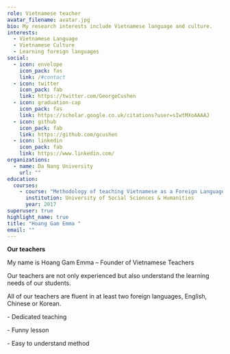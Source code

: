 ```yaml
---
role: Vietnamese teacher
avatar_filename: avatar.jpg
bio: My research interests include Vietnamese language and culture.
interests:
  - Vietnamese Language
  - Vietnamese Culture
  - Learning foreign languages
social:
  - icon: envelope
    icon_pack: fas
    link: /#contact
  - icon: twitter
    icon_pack: fab
    link: https://twitter.com/GeorgeCushen
  - icon: graduation-cap
    icon_pack: fas
    link: https://scholar.google.co.uk/citations?user=sIwtMXoAAAAJ
  - icon: github
    icon_pack: fab
    link: https://github.com/gcushen
  - icon: linkedin
    icon_pack: fab
    link: https://www.linkedin.com/
organizations:
  - name: Da Nang University
    url: ""
education:
  courses:
    - course: "Methodology of teaching Vietnamese as a Foreign Language "
      institution: University of Social Sciences & Humanities
      year: 2017
superuser: true
highlight_name: true
title: "Hoang Gam Emma "
email: ""
---
```

**Our teachers**

My name is Hoang Gam Emma – Founder of Vietnamese Teachers

Our teachers are not only experienced but also understand the learning needs of our students.

All of our teachers are fluent in at least two foreign languages, English, Chinese or Korean.

\- Dedicated teaching

\- Funny lesson

\- Easy to understand method